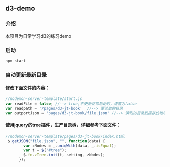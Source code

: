 ## d3-demo

### 介绍
本项目为日常学习d3的练习demo

### 启动
```
npm start
```
### 自动更新最新目录
#### 修改下面文件的内容：
```js
//nodemon-server-template/start.js
var readFile = false; //--> true,不更新正常启动时，请置为false
var readpath = '/pages/d3-jt-book'  //--> 要读取的目录
var outportJson = 'pages/d3-jt-book/file.json' //--> 读取的目录数据存放地址
```
#### 使用jquery的tree插件，生产目录树，详细参考下面文件：
```js
//nodemon-server-template/pages/d3-jt-book/index.html
 $.getJSON("file.json", "", function(data) {　 
        var zNodes = _.uniqWith(data, _.isEqual);
        var t = $("#tree");
        $.fn.zTree.init(t, setting, zNodes);
      });
```